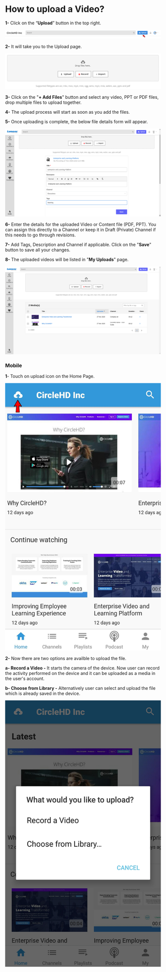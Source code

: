 # How to upload a Video?

**1-** Click on the “**Upload**” button in the top right.

![](../.gitbook/assets/upload1.png)

**2-** It will take you to the Upload page.

![](../.gitbook/assets/upload2.png)

**3-** Click on the "**+ Add Files**" button and select any video, PPT or PDF files, drop multiple files to upload together. 

**4-** The upload process will start as soon as you add the files.

**5-** Once uploading is complete, the below file details form will appear.

![](../.gitbook/assets/upload-video.png)

**6-** Enter the details for the uploaded Video or Content file \(PDF, PPT\). You can assign this directly to a Channel or keep it in Draft \(Private\) Channel if this needs to go through revisions. 

**7-** Add Tags, Description and Channel if applicable. Click on the "**Save**" button to save all your changes. 

**8-** The uploaded videos will be listed in "**My Uploads**" page.

![](../.gitbook/assets/my-uploads%20%281%29.png)

### **Mobile**

**1**- Touch on upload icon on the Home Page.

![](../.gitbook/assets/mobile-home-upload.jpeg)

**2-** Now there are two options are availble to upload the file.

**a- Record a Video -** It starts the camera of the device. Now user can record the activity performed on the device and it can be uploaded as a media in the user's account.

**b- Choose from Library -** Alternatively user can select and upload the file which is already saved in the device.

![](../.gitbook/assets/screenshot_2020-12-07-19-19-26-357.jpeg)



